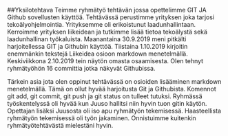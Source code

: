 ##Yksilotehtava
Teimme ryhmätyö tehtävän jossa opettelimme GIT JA Github sovellusten käyttöä.
Tehtävässä perustimme yrityksen joka tarjosi tekoälyohjelmointia. Yrityksemme oli erikoistunut laadunhallintaan. Kerroimme yrityksen liikeidean ja tutkimme lisää tietoa tekoälystä sekä laadunhallinan työkaluista.
Maanantaina 30.9.2019 meni pitkälti harjoitellessa GIT ja Githubin käyttöä. Tiistaina 1.10.2019 kirjoitin enemmänkin tekstejä Liikeidea osioon markdown menetelmällä.
Keskiviikkona 2.10.2019 tein näytön omasta osaamisesta. Olen tehnyt ryhmätyöhön 16 committia jotka näkyvät Githubissa. 

Tärkein asia jota olen oppinut tehtävässä on osioiden lisääminen markdown menetelmällä. Tämä on ollut hyvää harjoitusta Git ja Githubista.
Komennot git add, git commit, git push ja git status on tulleet tutuksi.
Ryhmässä työskentelyssä oli hyvää kun Juuso hallitsi niin hyvin tuon gitin käytön. Opettajan lisäksi Juusosta oli iso apu ryhmätyön tekemisessä.
Haasteellista ryhmätyön tekemisessä oli työn jakaminen. Onnistuimme kuitenkin ryhmätyötehtävästä mielestäni hyvin.